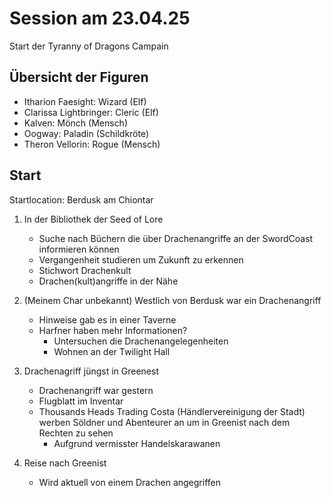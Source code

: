 # Session am 23.04.25

Start der Tyranny of Dragons Campain

## Übersicht der Figuren

- Itharion Faesight: Wizard (Elf)
- Clarissa Lightbringer: Cleric (Elf)
- Kalven: Mönch (Mensch)
- Oogway: Paladin (Schildkröte)
- Theron Vellorin: Rogue (Mensch)

## Start

Startlocation: Berdusk am Chiontar

1. In der Bibliothek der Seed of Lore
    - Suche nach Büchern die über Drachenangriffe an der SwordCoast informieren können
    - Vergangenheit studieren um Zukunft zu erkennen
    - Stichwort Drachenkult
    - Drachen(kult)angriffe in der Nähe

2. (Meinem Char unbekannt)
    Westlich von Berdusk war ein Drachenangriff
    - Hinweise gab es in einer Taverne
    - Harfner haben mehr Informationen?
        - Untersuchen die Drachenangelegenheiten
        - Wohnen an der Twilight Hall

3. Drachenagriff jüngst in Greenest
    - Drachenangriff war gestern
    - Flugblatt im Inventar
    - Thousands Heads Trading Costa (Händlervereinigung der Stadt) werben Söldner und Abenteurer an um in Greenist nach dem Rechten zu sehen
        - Aufgrund vermisster Handelskarawanen

4. Reise nach Greenist
    - Wird aktuell von einem Drachen angegriffen

